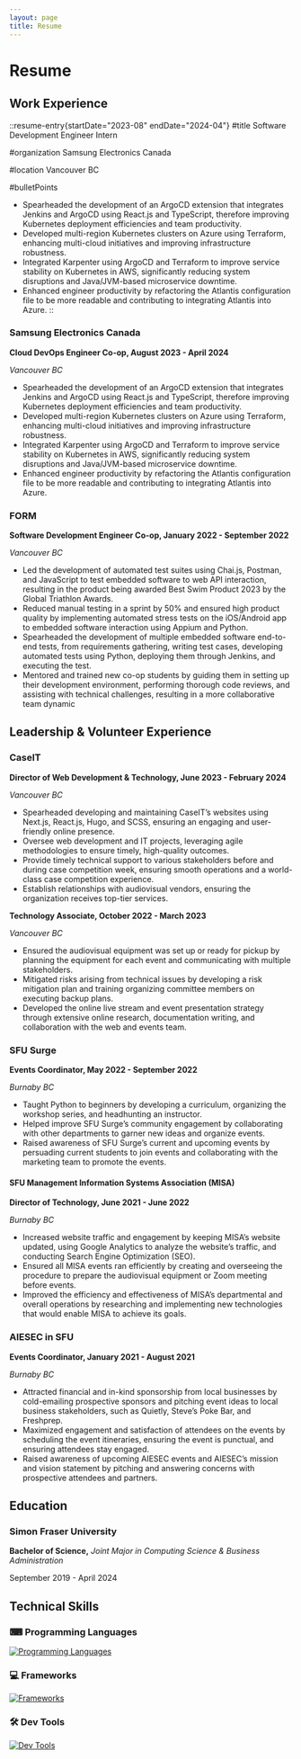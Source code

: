 ```yaml
---
layout: page
title: Resume
---
```


# Resume

## Work Experience

::resume-entry{startDate="2023-08" endDate="2024-04"}
#title
Software Development Engineer Intern

#organization
Samsung Electronics Canada

#location
Vancouver BC

#bulletPoints
- Spearheaded the development of an ArgoCD extension that integrates Jenkins and ArgoCD using React.js and TypeScript, therefore improving Kubernetes deployment efficiencies and team productivity.
- Developed multi-region Kubernetes clusters on Azure using Terraform, enhancing multi-cloud initiatives and improving infrastructure robustness.
- Integrated Karpenter using ArgoCD and Terraform to improve service stability on Kubernetes in AWS, significantly reducing system disruptions and Java/JVM-based microservice downtime.
- Enhanced engineer productivity by refactoring the Atlantis configuration file to be more readable and contributing to integrating Atlantis into Azure.
::

### Samsung Electronics Canada

**Cloud DevOps Engineer Co-op, August 2023 - April 2024**

_Vancouver BC_

- Spearheaded the development of an ArgoCD extension that integrates Jenkins and ArgoCD using React.js and TypeScript, therefore improving Kubernetes deployment efficiencies and team productivity.
- Developed multi-region Kubernetes clusters on Azure using Terraform, enhancing multi-cloud initiatives and improving infrastructure robustness.
- Integrated Karpenter using ArgoCD and Terraform to improve service stability on Kubernetes in AWS, significantly reducing system disruptions and Java/JVM-based microservice downtime.
- Enhanced engineer productivity by refactoring the Atlantis configuration file to be more readable and contributing to integrating Atlantis into Azure.

### FORM

**Software Development Engineer Co-op, January 2022 - September 2022**

_Vancouver BC_

- Led the development of automated test suites using Chai.js, Postman, and JavaScript to test embedded software to web API interaction, resulting in the product being awarded Best Swim Product 2023 by the Global Triathlon Awards.
- Reduced manual testing in a sprint by 50% and ensured high product quality by implementing automated stress tests on the iOS/Android app to embedded software interaction using Appium and Python.
- Spearheaded the development of multiple embedded software end-to-end tests, from requirements gathering, writing test cases, developing automated tests using Python, deploying them through Jenkins, and executing the test.
- Mentored and trained new co-op students by guiding them in setting up their development environment, performing thorough code reviews, and assisting with technical challenges, resulting in a more collaborative team dynamic

## Leadership & Volunteer Experience

### CaseIT

**Director of Web Development & Technology, June 2023 - February 2024**

_Vancouver BC_

- Spearheaded developing and maintaining CaseIT’s websites using Next.js, React.js, Hugo, and SCSS, ensuring an engaging and user-friendly online presence.
- Oversee web development and IT projects, leveraging agile methodologies to ensure timely, high-quality outcomes.
- Provide timely technical support to various stakeholders before and during case competition week, ensuring smooth operations and a world-class case competition experience.
- Establish relationships with audiovisual vendors, ensuring the organization receives top-tier services.

**Technology Associate, October 2022 - March 2023**

_Vancouver BC_

- Ensured the audiovisual equipment was set up or ready for pickup by planning the equipment for each event and communicating with multiple stakeholders.
- Mitigated risks arising from technical issues by developing a risk mitigation plan and training organizing committee members on executing backup plans.
- Developed the online live stream and event presentation strategy through extensive online research, documentation writing, and collaboration with the web and events team.

### SFU Surge

**Events Coordinator, May 2022 - September 2022**

_Burnaby BC_

- Taught Python to beginners by developing a curriculum, organizing the workshop series, and headhunting an instructor.
- Helped improve SFU Surge’s community engagement by collaborating with other departments to garner new ideas and organize events.
- Raised awareness of SFU Surge’s current and upcoming events by persuading current students to join events and collaborating with the marketing team to promote the events.

#### SFU Management Information Systems Association (MISA)

**Director of Technology, June 2021 - June 2022**

_Burnaby BC_

- Increased website traffic and engagement by keeping MISA’s website updated, using Google Analytics to analyze the website’s traffic, and conducting Search Engine Optimization (SEO).
- Ensured all MISA events ran efficiently by creating and overseeing the procedure to prepare the audiovisual equipment or Zoom meeting before events.
- Improved the efficiency and effectiveness of MISA’s departmental and overall operations by researching and implementing new technologies that would enable MISA to achieve its goals.

### AIESEC in SFU

**Events Coordinator, January 2021 - August 2021**

_Burnaby BC_

- Attracted financial and in-kind sponsorship from local businesses by cold-emailing prospective sponsors and pitching event ideas to local business stakeholders, such as Quietly, Steve’s Poke Bar, and Freshprep.
- Maximized engagement and satisfaction of attendees on the events by scheduling the event itineraries, ensuring the event is punctual, and ensuring attendees stay engaged.
- Raised awareness of upcoming AIESEC events and AIESEC’s mission and vision statement by pitching and answering concerns with prospective attendees and partners.

## Education

### Simon Fraser University

**Bachelor of Science,** _Joint Major in Computing Science & Business Administration_

September 2019 - April 2024

## Technical Skills

### ⌨ Programming Languages

[![Programming Languages](https://skillicons.dev/icons?i=python,ts,js,java,c,golang,terraform)](https://skillicons.dev)

### 💻 Frameworks

[![Frameworks](https://skillicons.dev/icons?i=vue,react,nodejs,express,next,nuxt,tailwind,prisma,spring)](https://skillicons.dev)

### 🛠 Dev Tools

[![Dev Tools](https://skillicons.dev/icons?i=bash,postman,github,git,jenkins,grafana,aws,gcp,azure,kubernetes,docker)](https://skillicons.dev)

